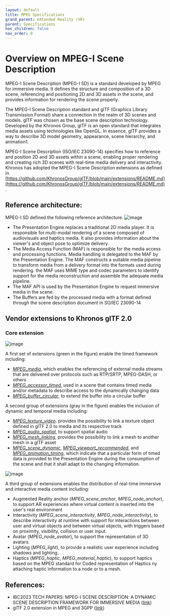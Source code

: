 ```yaml
---
layout: default
title: MPEG Specifications
grand_parent: eXtended Reality (XR)
parent: Specifications
has_children: false
nav_order: 0
---
```


# Overview on MPEG-I Scene Description
MPEG-I Scene Description (MPEG-I SD) is a standard developed by MPEG for immersive media.
It defines the structure and composition of a 3D scene, referencing and positioning 2D and 3D assets in the scene, and provides information for rendering the scene properly.

The MPEG-I Scene Description standard and glTF (Graphics Library Transmission Format) share a connection in the realm of 3D scenes and models. glTF was chosen as the base scene description technology.
Developed by the Khronos Group, glTF is an open standard that integrates media assets using technologies like OpenGL. In essence, glTF provides a way to describe 3D model geometry, appearance, scene hierarchy, and animation1.

MPEG-I Scene Description (ISO/IEC 23090-14) specifies how to reference and position 2D and 3D assets within a scene, enabling proper rendering and creating rich 3D scenes with real-time media delivery and interactivity.
Khronos has adopted the MPEG-I Scene Description extensions as defined in [https://github.com/KhronosGroup/glTF/blob/main/extensions/README.md](https://github.com/KhronosGroup/glTF/blob/main/extensions/README.md).

## Reference architecture:
MPEG-I SD defined the following reference architecture.
![image](https://github.com/jordijoangimenez/Standards/assets/87380947/89dcc76b-dfbe-4a4b-aad0-d854d5087b45)

* The Presentation Engine replaces a traditional 2D media player. It is responsible for multi-modal rendering of a scene composed of audiovisuals and haptics media. It also provides information about the viewer's and object pose to optimize delivery.
* The Media Access Function (MAF) is responsible for the media access and processing functions. Media handling is delegated to the MAF by the Presentation Engine. The MAF constructs a suitable media pipeline to transform media from a delivery format into the formats used during rendering. the MAF uses MIME type and codec parameters to identify support for the media reconstruction and assemble the adequate media pipeline.
* The MAF API is used by the Presentation Engine to request immersive media in the scene.
* The Buffers are fed by the processed media with a format defined through the scene description document in SO/IEC 23090-14

## Vendor extensions to Khronos glTF 2.0
### Core extension
![image](https://github.com/jordijoangimenez/Standards/assets/87380947/ea29dc34-e72c-4ec2-914d-db4fd0790546)

A first set of extensions (green in the figure) enable the timed framework including:
* [<em>MPEG_media</em>](https://github.com/KhronosGroup/glTF/blob/main/extensions/2.0/Vendor/MPEG_media/README.md), which enables the referencing of external media streams that are delivered over protocols such as RTP/SRTP, MPEG-DASH, or others
* [<em>MPEG_accessor_timed</em>](https://github.com/KhronosGroup/glTF/blob/main/extensions/2.0/Vendor/MPEG_accessor_timed/README.md), used in a scene that contains timed media and/or metadata to describe access to the dynamically changing data
* [<em>MPEG_buffer_circular</em>](https://github.com/KhronosGroup/glTF/blob/main/extensions/2.0/Vendor/MPEG_buffer_circular/README.md), to extend the buffer into a circular buffer

A second group of extensions (gray in the figure) enables the inclusion of dynamic and temporal media including:
* [<em>MPEG_texture_video</em>](https://github.com/KhronosGroup/glTF/blob/main/extensions/2.0/Vendor/MPEG_texture_video/README.md). provides the possibility to link a texture object defined in glTF 2.0 to media and its respective track
* [<em>MPEG_audio_spatial</em>](https://github.com/KhronosGroup/glTF/blob/main/extensions/2.0/Vendor/MPEG_audio_spatial/README.md), to support spatial audio
* [<em>MPEG_mesh_linking</em>](https://github.com/KhronosGroup/glTF/blob/main/extensions/2.0/Vendor/MPEG_mesh_linking/README.md), provides the possibility to link a mesh to another mesh in a glTF asset
* [<em>MPEG_scene_dynamic</em>](https://github.com/KhronosGroup/glTF/blob/main/extensions/2.0/Vendor/MPEG_scene_dynamic/README.md), [<em>MPEG_viewport_recommended</em>](https://github.com/KhronosGroup/glTF/blob/main/extensions/2.0/Vendor/MPEG_viewport_recommended/README.md), and [<em>MPEG_animation_timing</em>](https://github.com/KhronosGroup/glTF/blob/main/extensions/2.0/Vendor/MPEG_animation_timing/README.md), which indicate that a particular form of timed data is provided to the Presentation Engine during the consumption of the scene and that it shall adapt to the changing information.

![image](https://github.com/jordijoangimenez/Standards/assets/87380947/2c54bdac-4b10-4558-a7bd-e49959808dbb)

A third group of extensions enables the distribution of real-time immersive and interactive media content including:
* Augmented Reality anchor (<em>MPEG_scene_anchor</em>, <em>MPEG_node_anchor</em>), to support AR experiences where virtual content is inserted into the user's real environment
* Interactivity (<em>MPEG_scene_interactivity</em>, <em>MPEG_node_interactivity</em>), to describe interactivity at runtime with support for interactions between user and virtual objects and between virtual objects, with triggers based on proximity, visibility, collision or user input.
* Avatar (<em>MPEG_node_avatar</em>), to support the representation of 3D avatars.
* Lighting (<em>MPEG_light</em>), to provide a realistic user experience including shadows and lighting.
* Haptics (<em>MPEG_haptic</em>, <em>MPEG_material_haptic</em>), to support haptics based on the MPEG standard for Coded representation of Haptics ny attaching haptic information to a node or to a mesh.


## References:
* IBC2023 TECH PAPERS: MPEG-I SCENE DESCRIPTION: A DYNAMIC SCENE DESCRIPTION FRAMEWORK FOR IMMERSIVE MEDIA ([link](https://www.ibc.org/download?ac=24724))
* glTF 2.0 extension in MPEG and 3GPP ([link](https://www.khronos.org/assets/uploads/developers/presentations/glTF_2.0_Extensions_in_MPEG_and_3GPP_.pdf))
